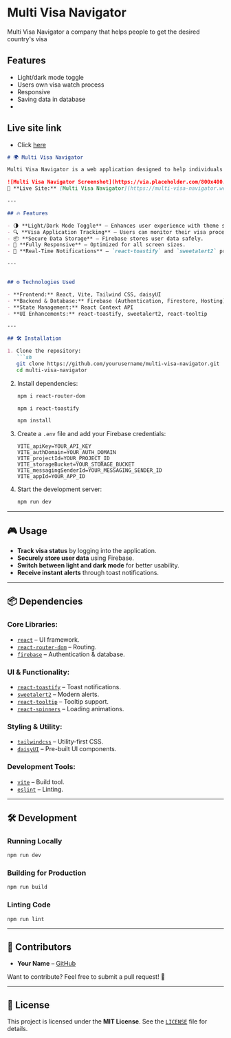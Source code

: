 
# Multi Visa Navigator

Multi Visa Navigator a company that helps people to get the desired country's visa

## Features

- Light/dark mode toggle
- Users own visa watch process
- Responsive
- Saving data in database
-


## Live site link

- Click [here](https://multi-visa-navigator.web.app)

```markdown
# 🌍 Multi Visa Navigator

Multi Visa Navigator is a web application designed to help individuals efficiently track their visa applications. The platform provides a seamless visa tracking process, supports dark/light mode, and securely stores data in a database.

![Multi Visa Navigator Screenshot](https://via.placeholder.com/800x400.png?text=Project+Screenshot)  
🚀 **Live Site:** [Multi Visa Navigator](https://multi-visa-navigator.web.app/)

---

## 🔥 Features

- 🌗 **Light/Dark Mode Toggle** – Enhances user experience with theme switching.
- 🔍 **Visa Application Tracking** – Users can monitor their visa process status.
- 📦 **Secure Data Storage** – Firebase stores user data safely.
- 📱 **Fully Responsive** – Optimized for all screen sizes.
- 🔔 **Real-Time Notifications** – `react-toastify` and `sweetalert2` provide alerts.

---


## ⚙️ Technologies Used

- **Frontend:** React, Vite, Tailwind CSS, daisyUI
- **Backend & Database:** Firebase (Authentication, Firestore, Hosting)
- **State Management:** React Context API
- **UI Enhancements:** react-toastify, sweetalert2, react-tooltip

---

## 🛠 Installation

1. Clone the repository:
   ```sh
   git clone https://github.com/yourusername/multi-visa-navigator.git
   cd multi-visa-navigator
   ```

2. Install dependencies:
     ```sh
   npm i react-router-dom
   ```
   ```sh
   npm i react-toastify
   ```

   ```sh
   npm install
   ```

3. Create a `.env` file and add your Firebase credentials:
   ```env
   VITE_apiKey=YOUR_API_KEY
   VITE_authDomain=YOUR_AUTH_DOMAIN
   VITE_projectId=YOUR_PROJECT_ID
   VITE_storageBucket=YOUR_STORAGE_BUCKET
   VITE_messagingSenderId=YOUR_MESSAGING_SENDER_ID
   VITE_appId=YOUR_APP_ID
   ```

4. Start the development server:
   ```sh
   npm run dev
   ```

---

## 🎮 Usage

- **Track visa status** by logging into the application.
- **Securely store user data** using Firebase.
- **Switch between light and dark mode** for better usability.
- **Receive instant alerts** through toast notifications.

---

## 📦 Dependencies

### Core Libraries:
- [`react`](https://react.dev/) – UI framework.
- [`react-router-dom`](https://reactrouter.com/) – Routing.
- [`firebase`](https://firebase.google.com/) – Authentication & database.

### UI & Functionality:
- [`react-toastify`](https://fkhadra.github.io/react-toastify/) – Toast notifications.
- [`sweetalert2`](https://sweetalert2.github.io/) – Modern alerts.
- [`react-tooltip`](https://www.npmjs.com/package/react-tooltip) – Tooltip support.
- [`react-spinners`](https://www.npmjs.com/package/react-spinners) – Loading animations.

### Styling & Utility:
- [`tailwindcss`](https://tailwindcss.com/) – Utility-first CSS.
- [`daisyUI`](https://daisyui.com/) – Pre-built UI components.

### Development Tools:
- [`vite`](https://vitejs.dev/) – Build tool.
- [`eslint`](https://eslint.org/) – Linting.

---

## 🛠 Development

### Running Locally
```sh
npm run dev
```

### Building for Production
```sh
npm run build
```

### Linting Code
```sh
npm run lint
```

---

## 🤝 Contributors

- **Your Name** – [GitHub](https://github.com/yourusername)

Want to contribute? Feel free to submit a pull request! 🚀

---

## 📜 License

This project is licensed under the **MIT License**. See the [`LICENSE`](LICENSE) file for details.
```


